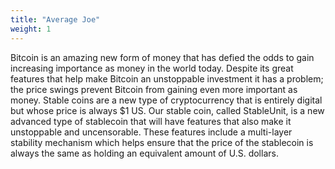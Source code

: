 ```yaml
---
title: "Average Joe"
weight: 1
---
```

Bitcoin is an amazing new form of money that has defied the odds to gain increasing importance as money in the world today. 
Despite its great features that help make Bitcoin an unstoppable investment it has a problem; 
the price swings prevent Bitcoin from gaining even more important as money. 
Stable coins are a new type of cryptocurrency that is entirely digital but whose price is always $1 US. 
Our stable coin, called StableUnit, is a new advanced type of stablecoin that will have features that also make it unstoppable and uncensorable. 
These features include a multi-layer stability mechanism which helps ensure that the price of the stablecoin is always the same as holding an equivalent amount of U.S. dollars.
